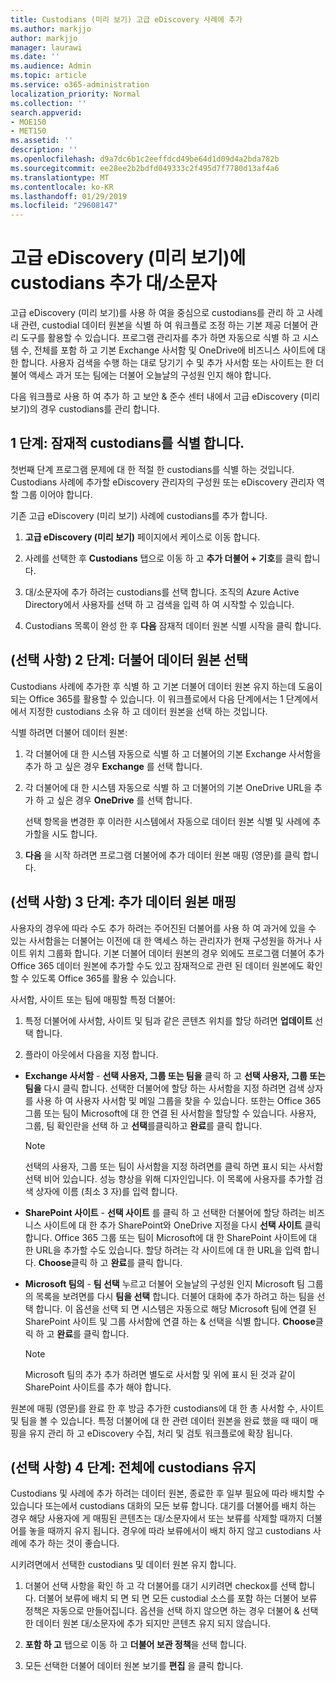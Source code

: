 ```yaml
---
title: Custodians (미리 보기) 고급 eDiscovery 사례에 추가
ms.author: markjjo
author: markjjo
manager: laurawi
ms.date: ''
ms.audience: Admin
ms.topic: article
ms.service: o365-administration
localization_priority: Normal
ms.collection: ''
search.appverid:
- MOE150
- MET150
ms.assetid: ''
description: ''
ms.openlocfilehash: d9a7dc6b1c2eeffdcd49be64d1d09d4a2bda782b
ms.sourcegitcommit: ee28ee2b2bdfd049333c2f495d7f7780d13af4a6
ms.translationtype: MT
ms.contentlocale: ko-KR
ms.lasthandoff: 01/29/2019
ms.locfileid: "29608147"
---
```

# <a name="add-custodians-to-an-advanced-ediscovery-preview-case"></a>고급 eDiscovery (미리 보기)에 custodians 추가 대/소문자

고급 eDiscovery (미리 보기)를 사용 하 여을 중심으로 custodians를 관리 하 고 사례 내 관련, custodial 데이터 원본을 식별 하 여 워크플로 조정 하는 기본 제공 더불어 관리 도구를 활용할 수 있습니다. 프로그램 관리자를 추가 하면 자동으로 식별 하 고 시스템 수, 전체를 포함 하 고 기본 Exchange 사서함 및 OneDrive에 비즈니스 사이트에 대 한 합니다. 사용자 검색을 수행 하는 대로 당기기 수 및 추가 사서함 또는 사이트는 한 더불어 액세스 과거 또는 팀에는 더불어 오늘날의 구성원 인지 해야 합니다.

다음 워크플로 사용 하 여 추가 하 고 보안 & 준수 센터 내에서 고급 eDiscovery (미리 보기)의 경우 custodians를 관리 합니다. 

## <a name="step-1-identify-potential-custodians"></a>1 단계: 잠재적 custodians를 식별 합니다.

첫번째 단계 프로그램 문제에 대 한 적절 한 custodians를 식별 하는 것입니다. Custodians 사례에 추가할 eDiscovery 관리자의 구성원 또는 eDiscovery 관리자 역할 그룹 이어야 합니다.   

기존 고급 eDiscovery (미리 보기) 사례에 custodians를 추가 합니다.

1. **고급 eDiscovery (미리 보기)** 페이지에서 케이스로 이동 합니다.
 
2. 사례를 선택한 후 **Custodians** 탭으로 이동 하 고 **추가 더불어 + 기호**를 클릭 합니다. 
 
3. 대/소문자에 추가 하려는 custodians를 선택 합니다. 조직의 Azure Active Directory에서 사용자를 선택 하 고 검색을 입력 하 여 시작할 수 있습니다.
 
4. Custodians 목록이 완성 한 후 **다음** 잠재적 데이터 원본 식별 시작을 클릭 합니다. 
   
## <a name="optional-step-2-select-custodian-data-sources"></a>(선택 사항) 2 단계: 더불어 데이터 원본 선택

Custodians 사례에 추가한 후 식별 하 고 기본 더불어 데이터 원본 유지 하는데 도움이 되는 Office 365를 활용할 수 있습니다. 이 워크플로에서 다음 단계에서는 1 단계에서에서 지정한 custodians 소유 하 고 데이터 원본을 선택 하는 것입니다. 

식별 하려면 더불어 데이터 원본: 

1. 각 더불어에 대 한 시스템 자동으로 식별 하 고 더불어의 기본 Exchange 사서함을 추가 하 고 싶은 경우 **Exchange** 를 선택 합니다. 
 
2. 각 더불어에 대 한 시스템 자동으로 식별 하 고 더불어의 기본 OneDrive URL을 추가 하 고 싶은 경우 **OneDrive** 를 선택 합니다. 

    선택 항목을 변경한 후 이러한 시스템에서 자동으로 데이터 원본 식별 및 사례에 추가할을 시도 합니다.
 
4. **다음** 을 시작 하려면 프로그램 더불어에 추가 데이터 원본 매핑 (영문)를 클릭 합니다.

## <a name="optional-step-3-map-additional-data-sources"></a>(선택 사항) 3 단계: 추가 데이터 원본 매핑

사용자의 경우에 따라 수도 추가 하려는 주어진된 더불어를 사용 하 여 과거에 있을 수 있는 사서함을는 더불어는 이전에 대 한 액세스 하는 관리자가 현재 구성원을 하거나 사이트 위치 그룹화 합니다. 기본 더불어 데이터 원본의 경우 외에도 프로그램 더불어 추가 Office 365 데이터 원본에 추가할 수도 있고 잠재적으로 관련 된 데이터 원본에도 확인할 수 있도록 Office 365를 활용 수 있습니다. 

사서함, 사이트 또는 팀에 매핑할 특정 더불어:
1. 특정 더불어에 사서함, 사이트 및 팀과 같은 콘텐츠 위치를 할당 하려면 **업데이트** 선택 합니다. 

2. 플라이 아웃에서 다음을 지정 합니다.
   
  -  **Exchange 사서함** - **선택 사용자, 그룹 또는 팀을** 클릭 하 고 **선택 사용자, 그룹 또는 팀을** 다시 클릭 합니다. 선택한 더불어에 할당 하는 사서함을 지정 하려면 검색 상자를 사용 하 여 사용자 사서함 및 메일 그룹을 찾을 수 있습니다. 또한는 Office 365 그룹 또는 팀이 Microsoft에 대 한 연결 된 사서함을 할당할 수 있습니다. 사용자, 그룹, 팀 확인란을 선택 하 고 **선택**를클릭하고 **완료**를 클릭 합니다.

      > [!NOTE]
      > 선택의 사용자, 그룹 또는 팀이 사서함을 지정 하려면를 클릭 하면 표시 되는 사서함 선택 비어 있습니다. 성능 향상을 위해 디자인입니다. 이 목록에 사용자를 추가할 검색 상자에 이름 (최소 3 자)를 입력 합니다.
     
   - **SharePoint 사이트** - **선택 사이트** 를 클릭 하 고 선택한 더불어에 할당 하려는 비즈니스 사이트에 대 한 추가 SharePoint와 OneDrive 지정을 다시 **선택 사이트** 클릭 합니다. Office 365 그룹 또는 팀이 Microsoft에 대 한 SharePoint 사이트에 대 한 URL을 추가할 수도 있습니다. 할당 하려는 각 사이트에 대 한 URL을 입력 합니다. **Choose**클릭 하 고 **완료**를 클릭 합니다.
   - **Microsoft 팀의** - **팀 선택** 누르고 더불어 오늘날의 구성원 인지 Microsoft 팀 그룹의 목록을 보려면를 다시 **팀을 선택** 합니다. 더불어 대화에 추가 하려고 하는 팀을 선택 합니다. 이 옵션을 선택 되 면 시스템은 자동으로 해당 Microsoft 팀에 연결 된 SharePoint 사이트 및 그룹 사서함에 연결 하는 & 선택을 식별 합니다. **Choose**클릭 하 고 **완료**를 클릭 합니다.
        
      > [!NOTE]
      > Microsoft 팀의 추가 추가 하려면 별도로 사서함 및 위에 표시 된 것과 같이 SharePoint 사이트를 추가 해야 합니다.

원본에 매핑 (영문)를 완료 한 후 방금 추가한 custodians에 대 한 총 사서함 수, 사이트 및 팀을 볼 수 있습니다. 특정 더불어에 대 한 관련 데이터 원본을 완료 했을 때 때이 매핑을 유지 관리 하 고 eDiscovery 수집, 처리 및 검토 워크플로에 확장 됩니다. 

## <a name="optional-step-4-place-custodians-on-hold"></a>(선택 사항) 4 단계: 전체에 custodians 유지

 Custodians 및 사례에 추가 하려는 데이터 원본, 종료한 후 일부 필요에 따라 배치할 수 있습니다 또는에서 custodians 대화의 모든 보류 합니다. 대기를 더불어를 배치 하는 경우 해당 사용자에 게 매핑된 콘텐츠는 대/소문자에서 또는 보류를 삭제할 때까지 더불어를 놓을 때까지 유지 됩니다. 경우에 따라 보류에서이 배치 하지 않고 custodians 사례에 추가 하는 것이 좋습니다. 

시키려면에서 선택한 custodians 및 데이터 원본 유지 합니다.

1. 더불어 선택 사항을 확인 하 고 각 더불어를 대기 시키려면 checkox를 선택 합니다. 더불어 보류에 배치 되 면 되 면 모든 custodial 소스를 포함 하는 더불어 보류 정책은 자동으로 만들어집니다. 옵션을 선택 하지 않으면 하는 경우 더불어 & 선택한 데이터 원본 대/소문자에 추가 되지만 콘텐츠 유지 되지 않습니다.

2. **포함 하 고** 탭으로 이동 하 고 **더불어 보관 정책**을 선택 합니다. 

3. 모든 선택한 더불어 데이터 원본 보기를 **편집** 을 클릭 합니다.
